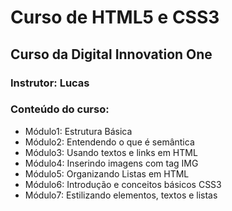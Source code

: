 # Curso de HTML5 e CSS3
## Curso da Digital Innovation One
### Instrutor: Lucas

### Conteúdo do curso:
 - Módulo1: Estrutura Básica
 - Módulo2: Entendendo o que é semântica
 - Módulo3: Usando textos e links em HTML
 - Módulo4: Inserindo imagens com tag IMG
 - Módulo5: Organizando Listas em HTML
 - Módulo6: Introdução e conceitos básicos CSS3
 - Módulo7: Estilizando elementos, textos e listas

 


